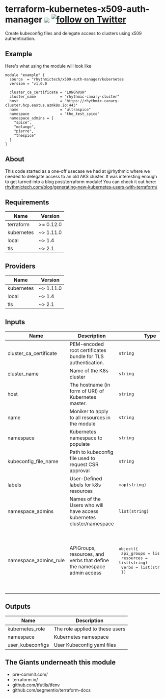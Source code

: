 # terraform-kubernetes-x509-auth-manager [![](https://github.com/rhythmictech/terraform-kubernetes-x509-auth-manager/workflows/pre-commit-check/badge.svg)](https://github.com/rhythmictech/terraform-kubernetes-x509-auth-manager/actions) <a href="https://twitter.com/intent/follow?screen_name=RhythmicTech"><img src="https://img.shields.io/twitter/follow/RhythmicTech?style=social&logo=RhythmicTech" alt="follow on Twitter"></a>
Create kubeconfig files and delegate access to clusters using x509 authentication.

## Example
Here's what using the module will look like
```hcl
module "example" {
  source  = "rhythmictech/x509-auth-manager/kubernetes
  version = "v1.0.0

  cluster_ca_certificate = "L0NGh@sH"
  cluster_name           = "rhythmic-canary-cluster"
  host                   = "https://rhythmic-canary-cluster.hcp.eastus.azmk8s.io:443"
  name                   = "ultraspice"
  namespace              = "the_test_spice"
  namespace_admins = [
    "spice",
    "melange",
    "pierre",
    "thespice"
  ]
}
```

## About
This code started as a one-off usecase we had at @rhythmic where we needed to delegate access to an old AKS cluster. It was interesting enough to get turned into a blog post/terraform module! You can check it out here: [rhythmictech.com/blog/generating-new-kubernetes-users-with-terraform/](https://www.rhythmictech.com/blog/generating-new-kubernetes-users-with-terraform/)

<!-- BEGINNING OF PRE-COMMIT-TERRAFORM DOCS HOOK -->
## Requirements

| Name | Version |
|------|---------|
| terraform | >= 0.12.0 |
| kubernetes | ~> 1.11.0 |
| local | ~> 1.4 |
| tls | ~> 2.1 |

## Providers

| Name | Version |
|------|---------|
| kubernetes | ~> 1.11.0 |
| local | ~> 1.4 |
| tls | ~> 2.1 |

## Inputs

| Name | Description | Type | Default | Required |
|------|-------------|------|---------|:--------:|
| cluster\_ca\_certificate | PEM-encoded root certificates bundle for TLS authentication. | `string` | n/a | yes |
| cluster\_name | Name of the K8s cluster | `string` | n/a | yes |
| host | The hostname (in form of URI) of Kubernetes master. | `string` | n/a | yes |
| name | Moniker to apply to all resources in the module | `string` | n/a | yes |
| namespace | Kubernetes namespace to populate | `string` | n/a | yes |
| kubeconfig\_file\_name | Path to kubeconfig file used to request CSR approval | `string` | `"~/.kube/config"` | no |
| labels | User-Defined labels for k8s resources | `map(string)` | `{}` | no |
| namespace\_admins | Names of the Users who will have access kubernetes cluster/namespace | `list(string)` | `[]` | no |
| namespace\_admins\_rule | APIGroups, resources, and verbs that define the namespace admin access | <pre>object({<br>    api_groups = list(string)<br>    resources  = list(string)<br>    verbs      = list(string)<br>  })</pre> | <pre>{<br>  "api_groups": [<br>    ""<br>  ],<br>  "resources": [<br>    "*"<br>  ],<br>  "verbs": [<br>    "*"<br>  ]<br>}</pre> | no |

## Outputs

| Name | Description |
|------|-------------|
| kubernetes\_role | The role applied to these users |
| namespace | Kubernetes namespace |
| user\_kubeconfigs | User Kubeconfig yaml files |

<!-- END OF PRE-COMMIT-TERRAFORM DOCS HOOK -->

## The Giants underneath this module
- pre-commit.com/
- terraform.io/
- github.com/tfutils/tfenv
- github.com/segmentio/terraform-docs
